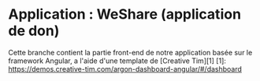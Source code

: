 # Application : WeShare (application de don)

Cette branche contient la partie front-end de notre application basée sur le framework Angular, a l'aide d'une template de [Creative Tim][1]
[1]: https://demos.creative-tim.com/argon-dashboard-angular/#/dashboard